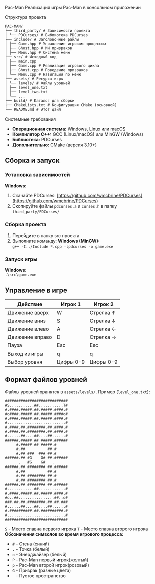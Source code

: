 Pac-Man
Реализация игры Pac-Man в консольном приложении

Структура проекта

```
PAC-MAN/
├── third_party/ # Зависимости проекта
│ └── PDCurses/ # Библиотека PDCurses
├── include/ # Заголовочные файлы
│ ├── Game.hpp # Управление игровым процессом
│ ├── Ghost.hpp # ИИ призраков
│ ├── Menu.hpp # Система меню
├── src/ # Исходный код
│ ├── main.cpp
│ ├── Game.cpp # Реализация игрового цикла
│ ├── Ghost.cpp # Поведение призраков
│ └── Menu.cpp # Навигация по меню
├── assets/ # Ресурсы игры
│ └── levels/ # Файлы уровней
│ ├── level_one.txt
│ ├── level_two.txt
│ └── ...
├── build/ # Каталог для сборки
├── CMakeLists.txt # Конфигурация CMake (основной)
└── README.md # Этот файл
```

Системные требования

- **Операционная система:** Windows, Linux или macOS
- **Компилятор C++:** GCC (Linux/macOS) или MinGW (Windows)
- **Библиотека:** PDCurses
- **Дополнительно:** CMake (версия 3.10+)

## Сборка и запуск

### Установка зависимостей

**Windows:**

1. Скачайте PDCurses: [https://github.com/wmcbrine/PDCurses](https://github.com/wmcbrine/PDCurses)
2. Скопируйте файлы `pdcurses.a` и `curses.h` в папку `third_party/PDCurses/`

### Сборка проекта

1. Перейдите в папку src проекта
2. Выполните команду:
   **Windows (MinGW):**  
   `g++ -I../Include *.cpp -lpdcurses -o game.exe`

### Запуск игры

**Windows:**  
`.\src\game.exe`

## Управление в игре

| Действие        | Игрок 1   | Игрок 2   |
| --------------- | --------- | --------- |
| Движение вверх  | W         | Стрелка ↑ |
| Движение вниз   | S         | Стрелка ↓ |
| Движение влево  | A         | Стрелка ← |
| Движение вправо | D         | Стрелка → |
| Пауза           | Esc       | Esc       |
| Выход из игры   | q         | q         |
| Выбор уровня    | Цифры 0-9 | Цифры 0-9 |

## Формат файлов уровней

Файлы уровней хранятся в `assets/levels/`. Пример (`level_one.txt`):

```
############################
#S...........##...........T#
#.####.#####.##.#####.####.#
#o####.#####.##.#####.####o#
#.####.#####.##.#####.####.#
#..........................#
#.####.##.########.##.####.#
#.####.##.########.##.####.#
#......##....##....##......#
######.##### ## #####.######
     #.##### ## #####.#
     #.##          ##.#
     #.## ###  ### ##.#
######.## #G    G# ##.######
      .   #G    G#   .
######.## ######## ##.######
     #.##          ##.#
     #.## ######## ##.#
     #.## ######## ##.#
######.## ######## ##.######
#............##............#
#.####.#####.##.#####.####.#
#o..##................##..o#
###.##.##.########.##.##.###
#......##....##....##......#
#.##########.##.##########.#
#..........................#
############################
```

`S` - Место спавна первого игрока
`T` - Место спавна второго игрока
**Обозначения символов во время игрового процесса:**

- `#` - Стена (синий)
- `.` - Точка (белый)
- `o` - Энерджайзер (белый)
- `P` - Pac-Man первый игрок(желтый)
- `p` - Pac-Man второй игрок(розовый)
- `G` - Призрак (разные цвета)
- ` ` - Пустое пространство
